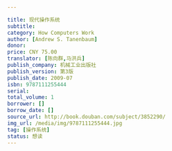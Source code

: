 ```yaml
---

title: 现代操作系统
subtitle:
category: How Computers Work
author: [Andrew S. Tanenbaum]
donor: 
price: CNY 75.00
translator: [陈向群,马洪兵]
publish_company: 机械工业出版社
publish_version: 第3版
publish_date: 2009-07
isbn: 9787111255444
serial: 
total_volume: 1
borrower: []
borrow_date: []
source_url: http://book.douban.com/subject/3852290/
img_url: /media/img/9787111255444.jpg
tag: [操作系统]
status: 想读
---
```

